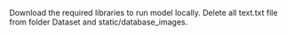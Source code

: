 Download the required libraries to run model locally.
Delete all text.txt file from folder Dataset and static/database_images. 

